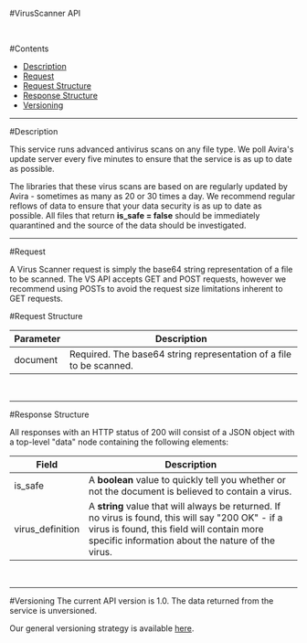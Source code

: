 #VirusScanner API

&nbsp;

#Contents

- [Description](#description)
- [Request](#request)
- [Request Structure](#request-structure)
- [Response Structure](#response-structure)
- [Versioning](#versioning)

----------------------------
#Description

This service runs advanced antivirus scans on any file type. We poll Avira's update server every five minutes to ensure that the service is as up to date as possible.

The libraries that these virus scans are based on are regularly updated by Avira - sometimes as many as 20 or 30 times a day. We recommend regular reflows of data to ensure that your data security is as up to date as possible. All files that return **is_safe = false** should be immediately quarantined and the source of the data should be investigated.

----------------------------
#Request

A Virus Scanner request is simply the base64 string representation of a file to be scanned. The VS API accepts GET and POST requests, however we recommend using POSTs to avoid the request size limitations inherent to GET requests.

#Request Structure

| Parameter  | Description |
|------------|-------------|
| document     | Required. The base64 string representation of a file to be scanned. |

&nbsp;

----------------------
#Response Structure

All responses with an HTTP status of 200 will consist of a JSON object with a top-level "data" node containing the following elements:

| Field    | Description |
|----------|-------------|
| is_safe  | A **boolean** value to quickly tell you whether or not the document is believed to contain a virus. |
| virus_definition | A **string** value that will always be returned. If no virus is found, this will say "200 OK" - if a virus is found, this field will contain more specific information about the nature of the virus. |


&nbsp;

-----------
#Versioning
The current API version is 1.0. The data returned from the service is unversioned.  




Our general versioning strategy is available [here](/Versioning.md).
